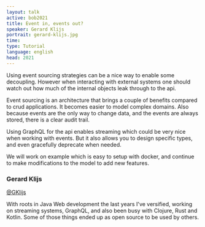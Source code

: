 ```yaml
---
layout: talk
active: bob2021
title: Event in, events out?
speaker: Gerard Klijs
portrait: gerard-klijs.jpg
time: 
type: Tutorial
language: english
head: 2021
---
```


Using event sourcing strategies can be a nice way to enable some
decoupling. However when interacting with external systems one should
watch out how much of the internal objects leak through to the api.

Event sourcing is an architecture that brings a couple of benefits
compared to crud applications. It becomes easier to model complex
domains. Also because events are the only way to change data, and the
events are always stored, there is a clear audit trail.

Using GraphQL for the api enables streaming which could be very nice
when working with events. But it also allows you to design specific
types, and even gracefully deprecate when needed.

We will work on example which is easy to setup with docker, and
continue to make modifications to the model to add new features.

### Gerard Klijs

[@GKlijs](http://twitter.com/GKlijs)

With roots in Java Web development the last years I've versified,
working on streaming systems, GraphQL, and also been busy with
Clojure, Rust and Kotlin. Some of those things ended up as open source
to be used by others.
